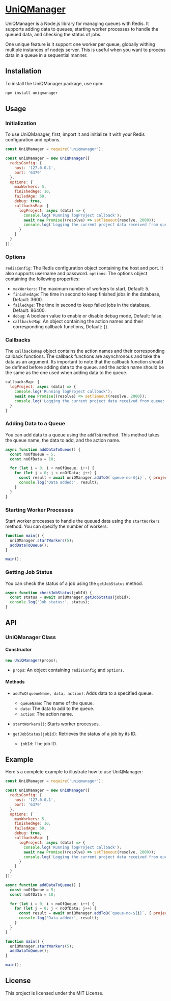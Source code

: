 # [UniQManager](https://www.npmjs.com/package/uniqmanager)

UniQManager is a Node.js library for managing queues with Redis. It supports adding data to queues, starting worker processes to handle the queued data, and checking the status of jobs.

One unique feature is it support one worker per queue, globally withing multiple instances of nodejs server. This is useful when you want to process data in a queue in a sequential manner.

## Installation

To install the UniQManager package, use npm:

```bash
npm install uniqmanager
```

## Usage

### Initialization

To use UniQManager, first, import it and initialize it with your Redis configuration and options.

```javascript
const UniQManager = require('uniqmanager');

const uniQManager = new UniQManager({
  redisConfig: {
    host: '127.0.0.1',
    port: '6379'
  },
  options: {
    maxWorkers: 5,
    finishedAge: 10,
    failedAge: 60,
    debug: true,
    callbacksMap: {
      logProject: async (data) => {
        console.log('Running logProject callback');
        await new Promise((resolve) => setTimeout(resolve, 2000));
        console.log('Logging the current project data received from queue:', data);
      }
    }
  }
});
```

### Options
`redisConfig`: The Redis configuration object containing the host and port. It also supports username and password.
`options`: The options object containing the following properties:
- `maxWorkers`: The maximum number of workers to start, Default: 5.
- `finishedAge`: The time in second to keep finished jobs in the database, Default: 3600.
- `failedAge`: The time in second to keep failed jobs in the database, Default: 86400.
- `debug`: A boolean value to enable or disable debug mode, Default: false.
- `callbacksMap`: An object containing the action names and their corresponding callback functions, Default: {}.

### Callbacks
The `callbacksMap` object contains the action names and their corresponding callback functions. The callback functions are asynchronous and take the data as an argument.
Its important to note that the callback function should be defined before adding data to the queue. and the action name should be the same as the one used when adding data to the queue.

```javascript
callbacksMap: {
  logProject: async (data) => {
    console.log('Running logProject callback');
    await new Promise((resolve) => setTimeout(resolve, 2000));
    console.log('Logging the current project data received from queue:', data);
  }
}
```


### Adding Data to a Queue

You can add data to a queue using the `addToQ` method. This method takes the queue name, the data to add, and the action name.

```javascript
async function addDataToQueue() {
  const noOfQueue = 5;
  const noOfData = 10;

  for (let i = 0; i < noOfQueue; i++) {
    for (let j = 0; j < noOfData; j++) {
      const result = await uniQManager.addToQ(`queue-no-${i}`, { projectName: 'Queue-' + i, projectId: `${i}${j}` }, 'logProject');
      console.log('Data added:', result);
    }
  }
}
```

### Starting Worker Processes

Start worker processes to handle the queued data using the `startWorkers` method. You can specify the number of workers.

```javascript
function main() {
  uniQManager.startWorkers(5);
  addDataToQueue();
}

main();
```

### Getting Job Status

You can check the status of a job using the `getJobStatus` method.

```javascript
async function checkJobStatus(jobId) {
  const status = await uniQManager.getJobStatus(jobId);
  console.log('Job status:', status);
}
```

## API

### UniQManager Class

#### Constructor

```javascript
new UniQManager(props);
```

- `props`: An object containing `redisConfig` and `options`.

#### Methods

- `addToQ(queueName, data, action)`: Adds data to a specified queue.
  - `queueName`: The name of the queue.
  - `data`: The data to add to the queue.
  - `action`: The action name.

- `startWorkers()`: Starts worker processes.

- `getJobStatus(jobId)`: Retrieves the status of a job by its ID.
  - `jobId`: The job ID.

## Example

Here's a complete example to illustrate how to use UniQManager:

```javascript
const UniQManager = require('uniqmanager');

const uniQManager = new UniQManager({
  redisConfig: {
    host: '127.0.0.1',
    port: '6379'
  },
  options: {
    maxWorkers: 5,
    finishedAge: 10,
    failedAge: 60,
    debug: true,
    callbacksMap: {
      logProject: async (data) => {
        console.log('Running logProject callback');
        await new Promise((resolve) => setTimeout(resolve, 2000));
        console.log('Logging the current project data received from queue:', data);
      }
    }
  }
});

async function addDataToQueue() {
  const noOfQueue = 5;
  const noOfData = 10;

  for (let i = 0; i < noOfQueue; i++) {
    for (let j = 0; j < noOfData; j++) {
      const result = await uniQManager.addToQ(`queue-no-${i}`, { projectName: 'Queue-' + i, projectId: `${i}${j}` }, 'logProject');
      console.log('Data added:', result);
    }
  }
}

function main() {
  uniQManager.startWorkers(5);
  addDataToQueue();
}

main();
```

## License

This project is licensed under the MIT License.